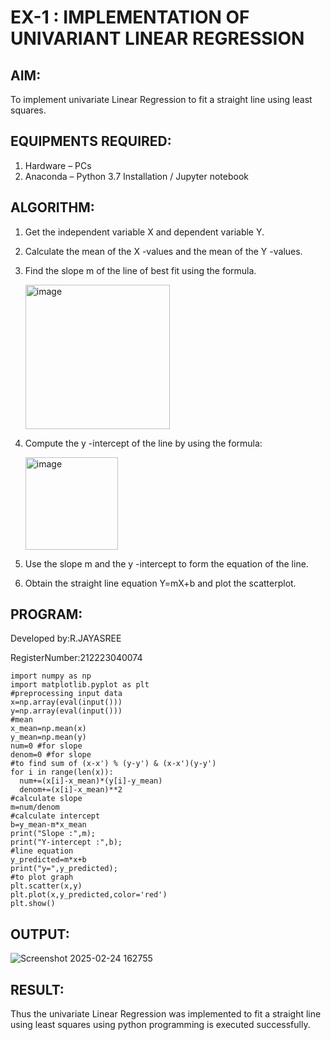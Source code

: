 # EX-1 : IMPLEMENTATION OF UNIVARIANT LINEAR REGRESSION


## AIM:
To implement univariate Linear Regression to fit a straight line using least squares.




## EQUIPMENTS REQUIRED:
1. Hardware – PCs
2. Anaconda – Python 3.7 Installation / Jupyter notebook




## ALGORITHM:
1. Get the independent variable X and dependent variable Y.
2. Calculate the mean of the X -values and the mean of the Y -values.
3. Find the slope m of the line of best fit using the formula.
   
   <img width="231" alt="image" src="https://user-images.githubusercontent.com/93026020/192078527-b3b5ee3e-992f-46c4-865b-3b7ce4ac54ad.png">
   
4. Compute the y -intercept of the line by using the formula:
   
   <img width="148" alt="image" src="https://user-images.githubusercontent.com/93026020/192078545-79d70b90-7e9d-4b85-9f8b-9d7548a4c5a4.png">
   
5. Use the slope m and the y -intercept to form the equation of the line.
6. Obtain the straight line equation Y=mX+b and plot the scatterplot.



## PROGRAM:

Developed by:R.JAYASREE


RegisterNumber:212223040074

```
import numpy as np
import matplotlib.pyplot as plt
#preprocessing input data
x=np.array(eval(input()))
y=np.array(eval(input()))
#mean
x_mean=np.mean(x)
y_mean=np.mean(y)
num=0 #for slope
denom=0 #for slope
#to find sum of (x-x') % (y-y') & (x-x')(y-y')
for i in range(len(x)):
  num+=(x[i]-x_mean)*(y[i]-y_mean)
  denom+=(x[i]-x_mean)**2
#calculate slope
m=num/denom
#calculate intercept
b=y_mean-m*x_mean
print("Slope :",m);
print("Y-intercept :",b);
#line equation
y_predicted=m*x+b
print("y=",y_predicted);
#to plot graph
plt.scatter(x,y)
plt.plot(x,y_predicted,color='red')
plt.show()

```




## OUTPUT:

   ![Screenshot 2025-02-24 162755](https://github.com/user-attachments/assets/0bcd19b7-e55d-4046-a63c-a2ae420ee592)







## RESULT:
Thus the univariate Linear Regression was implemented to fit a straight line using least squares using python programming is executed successfully.

